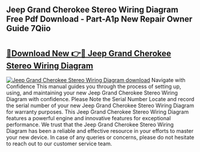 ## Jeep Grand Cherokee Stereo Wiring Diagram Free Pdf Download - Part-A1p New Repair Owner Guide 7Qiio

# <h2><a href="http://dfjjia.blite.top/?on=Jeep+Grand+Cherokee+Stereo+Wiring+Diagram">🔗Download New 👉🔴 Jeep Grand Cherokee Stereo Wiring Diagram</a></h2>

[![Jeep Grand Cherokee Stereo Wiring Diagram download](https://i.imgur.com/lujVjoI.png)](http://dfjjia.blite.top/?on=Jeep+Grand+Cherokee+Stereo+Wiring+Diagram)
Navigate with Confidence This manual guides you through the process of setting up, using, and maintaining your new Jeep Grand Cherokee Stereo Wiring Diagram with confidence. Please Note the Serial Number Locate and record the serial number of your new Jeep Grand Cherokee Stereo Wiring Diagram for warranty purposes. This Jeep Grand Cherokee Stereo Wiring Diagram features a powerful engine and innovative features for exceptional performance. We trust that the Jeep Grand Cherokee Stereo Wiring Diagram has been a reliable and effective resource in your efforts to master your new device. In case of any queries or concerns, please do not hesitate to reach out to our customer service team.
